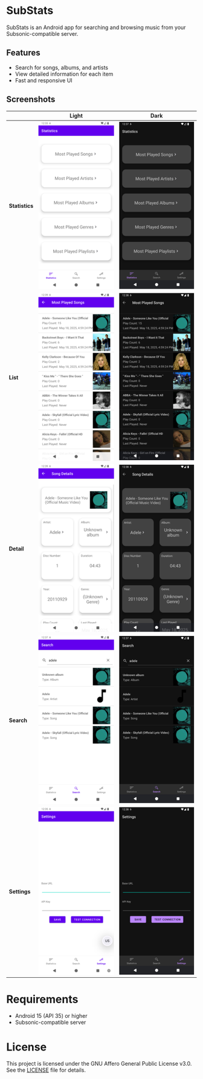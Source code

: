 # SubStats

SubStats is an Android app for searching and browsing music from your Subsonic-compatible server.

## Features

- Search for songs, albums, and artists
- View detailed information for each item
- Fast and responsive UI

## Screenshots

|                | **Light**                                            | **Dark**                                           |
|----------------|------------------------------------------------------|----------------------------------------------------|
| **Statistics** | ![statistics_light.png](images/statistics_light.png) | ![statistics_dark.png](images/statistics_dark.png) |
| **List**       | ![list_light.png](images/list_light.png)             | ![list_dark.png](images/list_dark.png)             |
| **Detail**     | ![detail_light.png](images/detail_light.png)         | ![detail_dark.png](images/detail_dark.png)         |
| **Search**     | ![search_light.png](images/search_light.png)         | ![search_dark.png](images/search_dark.png)         |
| **Settings**   | ![settings_light.png](images/settings_light.png)     | ![settings_dark.png](images/settings_dark.png)     |

# Requirements

- Android 15 (API 35) or higher
- Subsonic-compatible server

# License

This project is licensed under the GNU Affero General Public License v3.0. See
the [LICENSE](LICENSE) file for details.